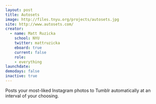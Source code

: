 ```yaml
---
layout: post
title: Autosets
image: http://files.tnyu.org/projects/autosets.jpg
site: http://www.autosets.com/
creator: 
  - name: Matt Ruzicka
    school: NYU
    twitter: mattruzicka
    eboard: true
    current: false
    role:
    - everything
launchdate:
demodays: false
inactive: true
---
```


Posts your most-liked Instagram photos to Tumblr automatically at an interval of your choosing.
